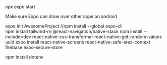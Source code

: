 npx expo start

Make sure Expo can draw over other apps on android


expo init AwesomeProject
//npm install --global expo-cli  
npm install tailwind-rn @react-navigation/native-stack 
npm install --include=dev react-native-css-transformer react-native-get-random-values uuid 
expo install react-native-screens react-native-safe-area-context firebase expo-secure-store


npm install dotenv
